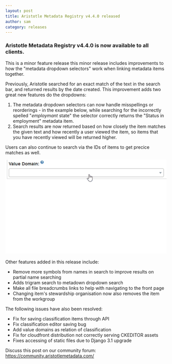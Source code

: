 ```yaml
---
layout: post
title: Aristotle Metadata Registry v4.4.0 released
author: sam
category: releases
---
```


### Aristotle Metadata Registry v4.4.0 is now available to all clients.

This is a minor feature release this minor release includes improvements to how the "metadata dropdown selectors" work when linking metadata items together.

Previously, Aristotle searched for an exact match of the text in the search bar, and returned results by the date created.
This improvement adds two great new features do the dropdowns:
1. The metadata dropdown selectors can now handle misspellings or reorderings - in the example below, while searching for the incorrectly spelled "*employmant* state" the selector correctly returns the "Status in employment" metadata item.
2. Search results are now returned based on how closely the item matches the given text and how recently a user viewed the item, so items that you have recently viewed will be returned higher.

Users can also continue to search via the IDs of items to get precice matches as well.

![](/aristotle/images/blog/2020-10-13-metadata_dropdown.gif "Metadata dropdown")


Other features added in this release include:
 * Remove more symbols from names in search to improve results on partial name searching
 * Adds trigram search to metadown dropdown search
 * Make all file breadcrumbs links to help with navigating to the front page
 * Changing item's stewardship organisation now also removes the item from the workgroup

The following issues have also been resolved:
 * Fix for saving classification items through API
 * Fix classification editor saving bug
 * Add value domains as relation of classification
 * Fix for cloudfront distribution not correctly serving CKEDITOR assets
 * Fixes accessing of static files due to Django 3.1 upgrade

Discuss this post on our community forum: https://community.aristotlemetadata.com/

